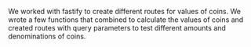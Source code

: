 We worked with fastify to create different routes for values of coins. We wrote a few functions that combined to calculate the values of coins and created routes with query parameters to test different amounts and denominations of coins.

